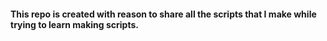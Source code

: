 #### This repo is created with reason to share all the scripts that I make while trying to learn making scripts. 

